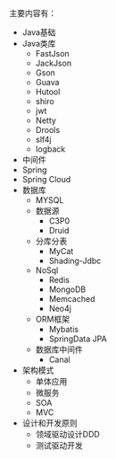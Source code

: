 主要内容有：

- Java基础
- Java类库
    - FastJson
    - JackJson
    - Gson
    - Guava
    - Hutool
    - shiro
    - jwt
    - Netty
    - Drools
    - slf4j
    - logback
- 中间件
- Spring
- Spring Cloud
- 数据库
    - MYSQL
    - 数据源
        - C3P0
        - Druid
    - 分库分表
        - MyCat
        - Shading-Jdbc
    - NoSql
        - Redis
        - MongoDB
        - Memcached
        - Neo4j
    - ORM框架
        - Mybatis
        - SpringData JPA
    - 数据库中间件
        - Canal
- 架构模式
    - 单体应用
    - 微服务
    - SOA
    - MVC
- 设计和开发原则
    - 领域驱动设计DDD
    - 测试驱动开发